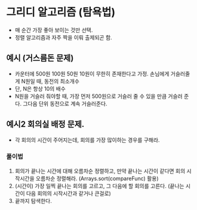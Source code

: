 # 그리디 알고리즘 (탐욕법)

- 매 순간 가장 좋아 보이는 것만 선택.
- 정렬 알고리즘과 자주 짝을 이뤄 출제되곤 함.

## 예시 (거스름돈 문제)

- 카운터에 500원 100원 50원 10원이 무한히 존재한다고 가정. 손님에게 거슬러줄게 N원일 때, 동전의 최소개수
- 단, N은 항상 10의 배수
- N원을 거슬러 줘야할 때, 가장 먼저 500원으로 거슬러 줄 수 있을 만큼 거슬러 준다. 그다음 단위 동전으로 계속 거슬러준다.

## 예시2 회의실 배정 문제.

- 각 회의의 시간이 주어지는데, 회의를 가장 많이하는 경우를 구해라.

### 풀이법

1. 회의가 끝나는 시간에 대해 오름차순 정렬하고, 만약 끝나는 시간이 같다면 회의 시작시간을 오름차순 정렬해라. (Arrays.sort(compareFunc) 활용)
2. (시간이) 가장 일찍 끝나는 회의를 고르고, 그 다음에 할 회의를 고른다. (끝나는 시간이 다음 회의의 시작시간과 같거나 큰걸로)
3. 끝까지 탐색한다.
